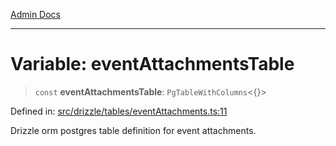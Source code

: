 [Admin Docs](/)

***

# Variable: eventAttachmentsTable

> `const` **eventAttachmentsTable**: `PgTableWithColumns`\<\{\}\>

Defined in: [src/drizzle/tables/eventAttachments.ts:11](https://github.com/PalisadoesFoundation/talawa-api/blob/36e30b39ce897bdded5fea4859d9ae00485b5a4c/src/drizzle/tables/eventAttachments.ts#L11)

Drizzle orm postgres table definition for event attachments.
